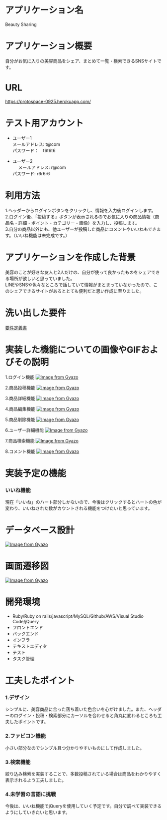 # アプリケーション名
Beauty Sharing 

# アプリケーション概要
自分がお気に入りの美容商品をシェア、まとめて一覧・検索できるSNSサイトです。  　

# URL
https://protospace-0925.herokuapp.com/

# テスト用アカウント
- ユーザー1<br>
 メールアドレス: t@com<br>
 パスワード：　t6t6t6<br>
 
- ユーザー2<br>　
メールアドレス: r@com<br>
   パスワード: r6r6r6<br>
  
 # 利用方法
 1.ヘッダーからログインボタンをクリックし、情報を入力後ログインします。<br>
 2.ログイン後、「投稿する」ボタンが表示されるのでお気に入りの商品情報（商品名・詳細・ポイント・カテゴリー・画像）を入力し、投稿します。<br>
3.自分の商品以外にも、他ユーザーが投稿した商品にコメントやいいねもできます。（いいね機能は未完成です。）
 
 # アプリケーションを作成した背景
 美容のことが好きな友人と2人だけの、自分が使って良かったものをシェアできる場所が欲しいと思っていました。  
 LINEやSNSや色々なところで話していて情報がまとまっていなかったので、このシェアできるサイトがあるととても便利だと思い作成に至りました。  
 
 # 洗い出した要件
 [要件定義書](https://docs.google.com/spreadsheets/d/1NIT00D99P7vmY35D46phyV1c2YTLwzSYUXDUeYIfmng/edit?usp=sharing)
 
 # 実装した機能についての画像やGIFおよびその説明 
  1.ログイン機能
  [![Image from Gyazo](https://i.gyazo.com/37342fd4f2252db5c0c5f695f7cb88fc.gif)](https://gyazo.com/37342fd4f2252db5c0c5f695f7cb88fc)
  
  2.商品投稿機能
  [![Image from Gyazo](https://i.gyazo.com/ad210df2cbd95176bca586fe23472d41.gif)](https://gyazo.com/ad210df2cbd95176bca586fe23472d41)
  
  3.商品詳細機能
  [![Image from Gyazo](https://i.gyazo.com/c72360d2b6c2c09705dafc02e1b881fd.gif)](https://gyazo.com/c72360d2b6c2c09705dafc02e1b881fd)
  
  4.商品編集機能
  [![Image from Gyazo](https://i.gyazo.com/db61bdcaf7baba5c3905966e45df69b3.gif)](https://gyazo.com/db61bdcaf7baba5c3905966e45df69b3)
  
  5.商品削除機能
  [![Image from Gyazo](https://i.gyazo.com/cbfb946acf3480af611f6f8070a1a220.gif)](https://gyazo.com/cbfb946acf3480af611f6f8070a1a220)
  
  6.ユーザー詳細機能
  [![Image from Gyazo](https://i.gyazo.com/ddf6ec376a2787216d911a4d3144eb3b.gif)](https://gyazo.com/ddf6ec376a2787216d911a4d3144eb3b) 
  
  7.商品検索機能
  [![Image from Gyazo](https://i.gyazo.com/e6b7221c690973726a81d05264748d2f.gif)](https://gyazo.com/e6b7221c690973726a81d05264748d2f)
  
  8.コメント機能
  [![Image from Gyazo](https://i.gyazo.com/368358589db1d664fd7b3d89d902157b.gif)](https://gyazo.com/368358589db1d664fd7b3d89d902157b)
  
  # 実装予定の機能
 ### いいね機能<br>
  現在「いいね」のハート部分しかないので、今後はクリックするとハートの色が変わり、いいねされた数がカウントされる機能をつけたいと思っています。  
  
  # データベース設計
  [![Image from Gyazo](https://i.gyazo.com/6991cfdc63ac87a33bae618d3a694480.png)](https://gyazo.com/6991cfdc63ac87a33bae618d3a694480)
  
  # 画面遷移図
  [![Image from Gyazo](https://i.gyazo.com/808799ae7b08b089287ecc5adcea71c5.png)](https://gyazo.com/808799ae7b08b089287ecc5adcea71c5) 
  
  # 開発環境
  - Ruby/Ruby on rails/javascript/MySQL/Github/AWS/Visual Studio Code/jQuery<br>
  - フロントエンド<br>
  - バックエンド<br>
  - インフラ <br>
  - テキストエディタ<br>
  - テスト<br>
  - タスク管理<br>
  
  # 工夫したポイント
  ### 1.デザイン<br>
  シンプルに、美容商品に合った落ち着いた色合いを心がけました。また、ヘッダーのログイン・投稿・検索部分にカーソルを合わせると角丸に変わるところも工夫したポイントです。
  
  ### 2.ファビコン機能<br>
  小さい部分なのでシンプル且つ分かりやすいものにして作成しました。
  
  ### 3.検索機能<br>
  絞り込み検索を実装することで、多数投稿されている場合は商品をわかりやすく表示されるよう工夫しました。  
  
  ### 4.未学習の言語に挑戦<br>
  今後は、いいね機能でjQueryを使用していく予定です。自分で調べて実装できるようにしていきたいと思います。  
  
  
  
  
  
  
  
